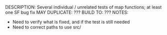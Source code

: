 DESCRIPTION: Several individual / unrelated tests of map functions; at least one SF bug fix
MAY DUPLICATE: ???
BUILD TO: ???
NOTES: 
* Need to verify what is fixed, and if the test is still needed
* Need to correct paths to use src/